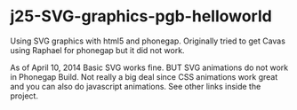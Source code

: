 j25-SVG-graphics-pgb-helloworld
=========================

Using SVG graphics with html5 and phonegap. Originally tried to get Cavas using Raphael for phonegap but it did not work.


As of April 10, 2014 Basic SVG works fine. BUT SVG animations do not work in Phonegap Build. Not really a big deal since CSS animations work great and you can also do javascript animations. See other links inside the project.










